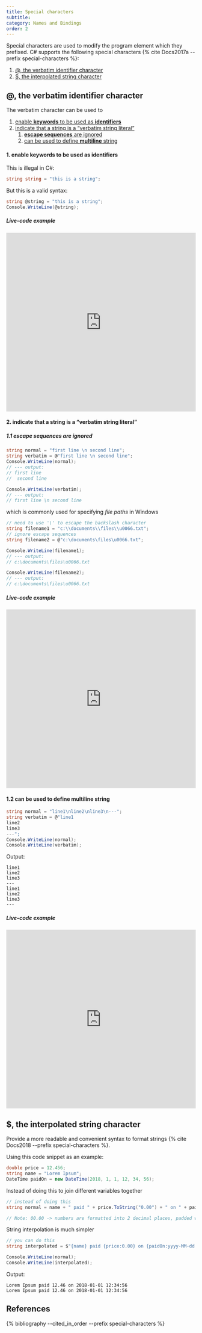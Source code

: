 ```yaml
---
title: Special characters
subtitle:
category: Names and Bindings
order: 2
---
```


Special characters are used to modify the program element which they prefixed. C# supports the following special characters {% cite Docs2017a --prefix special-characters %}:

1. [@, the verbatim identifier character](#-the-verbatim-identifier-character)
1. [$, the interpolated string character](#-the-interpolated-string-character)

## @, the verbatim identifier character

The verbatim character can be used to

1. [enable **keywords** to be used as **identifiers**](#1-enable-keywords-to-be-used-as-identifiers)
1. [indicate that a string is a “verbatim string literal”](#2-indicate-that-a-string-is-a-verbatim-string-literal)
    1. [**escape sequences** are ignored](#11-escape-sequences-are-ignored)
    1. [can be used to define **multiline** string](#12-can-be-used-to-define-multiline-string)

#### 1. enable keywords to be used as identifiers

This is illegal in C#:

```cs
string string = "this is a string";
```

But this is a valid syntax:

```cs
string @string = "this is a string";
Console.WriteLine(@string);
```

##### Live-code example

<iframe width="100%" height="475" src="https://dotnetfiddle.net/Widget/Vp7jjY" frameborder="0"></iframe>

#### 2. indicate that a string is a “verbatim string literal”

##### 1.1 escape sequences are ignored

```cs
string normal = "first line \n second line";
string verbatim = @"first line \n second line";
Console.WriteLine(normal);
// --- output:
// first line 
//	second line

Console.WriteLine(verbatim);
// --- output:
// first line \n second line
```

which is commonly used for specifying _file paths_ in Windows

```cs
// need to use '\' to escape the backslash character
string filename1 = "c:\\documents\\files\\u0066.txt";
// ignore escape sequences
string filename2 = @"c:\documents\files\u0066.txt";

Console.WriteLine(filename1);
// --- output:
// c:\documents\files\u0066.txt

Console.WriteLine(filename2);
// --- output:
// c:\documents\files\u0066.txt
```

##### Live-code example

<iframe width="100%" height="475" src="https://dotnetfiddle.net/Widget/c7LIEt" frameborder="0"></iframe>

#### 1.2 can be used to define multiline string

```cs
string normal = "line1\nline2\nline3\n---";
string verbatim = @"line1
line2
line3
---";
Console.WriteLine(normal);
Console.WriteLine(verbatim);
```

Output:

```
line1
line2
line3
---
line1
line2
line3
---
```

##### Live-code example

<iframe width="100%" height="475" src="https://dotnetfiddle.net/Widget/MiLJFw" frameborder="0"></iframe>

## $, the interpolated string character

Provide a more readable and convenient syntax to format strings {% cite Docs2018 --prefix special-characters %}.

Using this code snippet as an example:

```cs
double price = 12.456;
string name = "Lorem Ipsum";
DateTime paidOn = new DateTime(2018, 1, 1, 12, 34, 56);
```

Instead of doing this to join different variables together

```cs
// instead of doing this
string normal = name + " paid " + price.ToString("0.00") + " on " + paidOn.ToString("yyyy-MM-dd HH:mm:ss");

// Note: 00.00 -> numbers are formatted into 2 decimal places, padded with zeros
```

String interpolation is much simpler

```cs
// you can do this
string interpolated = $"{name} paid {price:0.00} on {paidOn:yyyy-MM-dd HH:mm:ss}";

Console.WriteLine(normal);
Console.WriteLine(interpolated);
```

Output:

```
Lorem Ipsum paid 12.46 on 2018-01-01 12:34:56
Lorem Ipsum paid 12.46 on 2018-01-01 12:34:56
```

## References

{% bibliography --cited_in_order --prefix special-characters %}